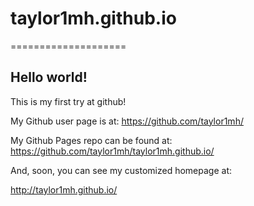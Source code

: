 # taylor1mh.github.io
====================

## Hello world!

This is my first try at github!

My Github user page is at: 
https://github.com/taylor1mh/

My Github Pages repo can be found at:  
https://github.com/taylor1mh/taylor1mh.github.io/

And, soon, you can see my customized homepage at:

http://taylor1mh.github.io/
